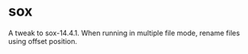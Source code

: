 # sox
A tweak to sox-14.4.1.  When running in multiple file mode, rename files using offset position. 
